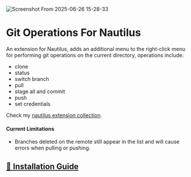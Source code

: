 ![Screenshot From 2025-06-26 15-28-33](https://github.com/user-attachments/assets/737a8423-12e4-4926-b074-6dddb95357c4)

# Git Operations For Nautilus

An extension for Nautilus, adds an additional menu to the right-click menu for performing git operations on the current directory, operations include:
- clone
- status
- switch branch
- pull
- stage all and commit
- push
- set credentials

Check my [nautilus extension collection](https://github.com/SimBoi/nautilus-extension-collection).

#### Current Limitations

- Branches deleted on the remote still appear in the list and will cause errors when pulling or pushing.

## [🚀 Installation Guide](https://github.com/SimBoi/nautilus-extension-collection/blob/main/README.md)
